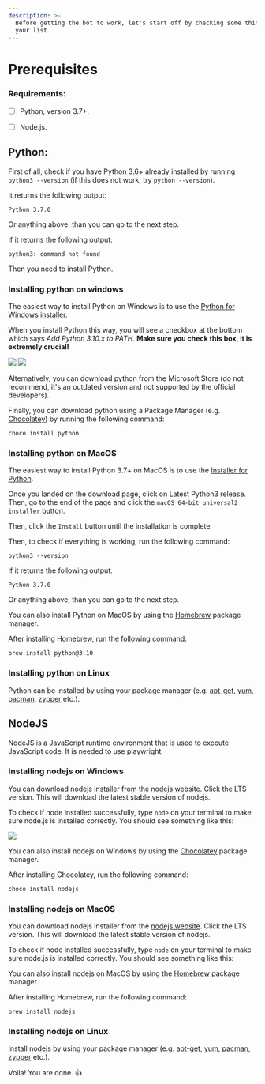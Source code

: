 ```yaml
---
description: >-
  Before getting the bot to work, let's start off by checking some things from
  your list
---
```


# Prerequisites

### Requirements:

* [ ] Python, version 3.7+.
* [ ] Node.js.


## Python:

First of all, check if you have Python 3.6+ already installed by running `python3 --version` (if this does not work, try `python --version`).

It returns the following output:

```
Python 3.7.0
```

Or anything above, than you can go to the next step.

If it returns the following output:

```
python3: command not found
```

Then you need to install Python.

### Installing python on windows

The easiest way to install Python on Windows is to use the [Python for Windows installer](https://www.python.org/downloads/windows/).

When you install Python this way, you will see a checkbox at the bottom which says _Add Python 3.10.x to PATH._ **Make sure you check this box, it is extremely crucial!**

![](<.gitbook/assets/image (2) (1).png>) ![](<.gitbook/assets/image (4).png>)

Alternatively, you can download python from the Microsoft Store (do not recommend, it's an outdated version and not supported by the official developers).


Finally, you can download python using a Package Manager (e.g. [Chocolatey](https://chocolatey.org/)) by running the following command:


```
choco install python
```


### Installing python on MacOS

The easiest way to install Python 3.7+ on MacOS is to use the [Installer for Python](https://www.python.org/downloads/mac-osx/).

Once you landed on the download page, click on Latest Python3 release. Then, go to the end of the page and click the `macOS 64-bit universal2 installer` button.

Then, click the `Install` button until the installation is complete.

Then, to check if everything is working, run the following command:


```
python3 --version
```

If it returns the following output:


```
Python 3.7.0
```

Or anything above, than you can go to the next step.

You can also install Python on MacOS by using the [Homebrew](https://brew.sh/) package manager.

After installing Homebrew, run the following command:

```
brew install python@3.10
```

### Installing python on Linux

Python can be installed by using your package manager (e.g. [apt-get](https://www.debian.org/), [yum](https://www.yum.com/), [pacman](https://www.archlinux.org/), [zypper](https://www.opensuse.org/) etc.).

## NodeJS

NodeJS is a JavaScript runtime environment that is used to execute JavaScript code. It is needed to use playwright.

### Installing nodejs on Windows

You can download nodejs installer from the [nodejs website](https://nodejs.org/en/download/). Click the LTS version. This will download the latest stable version of nodejs.

To check if node installed successfully, type `node` on your terminal to make sure node.js is installed correctly. You should see something like this:


![](<.gitbook/assets/image (3).png>)

You can also install nodejs on Windows by using the [Chocolatey](https://chocolatey.org/) package manager.

After installing Chocolatey, run the following command:

```
choco install nodejs
```

### Installing nodejs on MacOS

You can download nodejs installer from the [nodejs website](https://nodejs.org/en/download/). Click the LTS version. This will download the latest stable version of nodejs.

To check if node installed successfully, type `node` on your terminal to make sure node.js is installed correctly. You should see something like this:

You can also install nodejs on MacOS by using the [Homebrew](https://brew.sh/) package manager.

After installing Homebrew, run the following command:


```
brew install nodejs
```

### Installing nodejs on Linux

Install nodejs by using your package manager (e.g. [apt-get](https://www.debian.org/), [yum](https://www.yum.com/), [pacman](https://www.archlinux.org/), [zypper](https://www.opensuse.org/) etc.).


Voila! You are done. :thumbsup:
